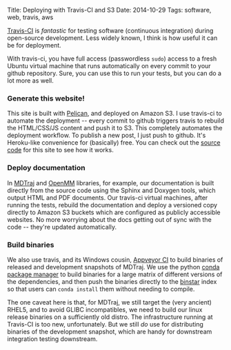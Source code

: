 Title: Deploying with Travis-CI and S3
Date: 2014-10-29
Tags: software, web, travis, aws

[Travis-CI][1] is _fantastic_ for testing software (continuous integration)
during open-source development. Less widely known, I think is how useful it can
be for deployment.

With travis-ci, you have full access (passwordless `sudo`) access to a fresh
Ubuntu virtual machine that runs automatically on every commit to your github
repository. Sure, you can use this to run your tests, but you can do a lot more
as well.

### Generate this website!

This site is built with [Pelican][4], and deployed on Amazon S3. I use travis-ci
to automate the deployment -- every commit to github triggers travis to rebuild
the HTML/CSS/JS content and push it to S3. This completely automates the deployment
workflow. To publish a new post, I just push to github. It's Heroku-like convenience
for (basically) free. You can check out the
[source code](https://github.com/rmcgibbo/rmcgibbo.org) for this site to see how
it works.


### Deploy documentation

In [MDTraj][2] and [OpenMM][3] libraries, for example, our documentation is
built directly from the source code using the Sphinx and Doxygen tools, which
output HTML and PDF documents. Our travis-ci virtual machines, after running
the tests, rebuild the documentation and deploy a versioned copy directly to
Amazon S3 buckets which are configured as publicly accessible websites. No more
worrying about the docs getting out of sync with the code -- they're updated
automatically.

### Build binaries

We also use travis, and its Windows cousin, [Appveyor CI][5] to build binaries
of released and development snapshots of MDTraj. We use the python [conda package
manager][6] to build binaries for a large matrix of different versions of the
dependencies, and then push the binaries directly to the [binstar][7] index
so that users can `conda install` them without needing to compile.

The one caveat here is that, for MDTraj, we still target the (very ancient)
RHEL5, and  to avoid GLIBC incompatibles, we need to build our linux release
binaries on a sufficiently old distro. The infrastructure running
at Travis-CI is too new, unfortunately. But we still _do_ use for distributing
binaries of the development snapshot, which are handy for downstream integration
testing downstream.


[1]: http://travis-ci.org
[2]: http://mdtraj.org
[3]: http://openmm.org
[4]: http://blog.getpelican.com/
[5]: http://www.appveyor.com/
[6]: http://technicaldiscovery.blogspot.com/2013/12/why-i-promote-conda.html
[7]: http://binstar.org/